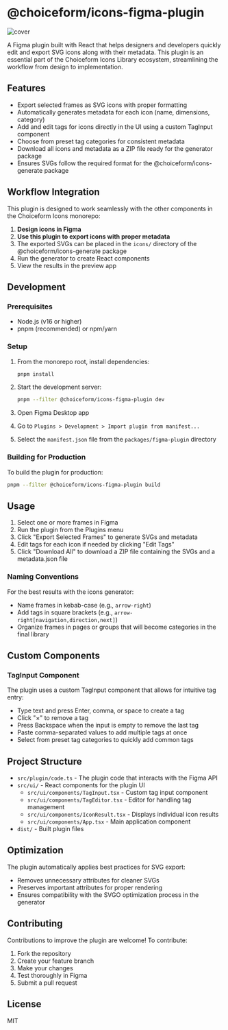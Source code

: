 # @choiceform/icons-figma-plugin

![cover](https://github.com/user-attachments/assets/d9cb55e3-7e8e-4f85-8f33-574b7e3e2c9a)

A Figma plugin built with React that helps designers and developers quickly edit and export SVG icons along with their metadata. This plugin is an essential part of the Choiceform Icons Library ecosystem, streamlining the workflow from design to implementation.

## Features

- Export selected frames as SVG icons with proper formatting
- Automatically generates metadata for each icon (name, dimensions, category)
- Add and edit tags for icons directly in the UI using a custom TagInput component
- Choose from preset tag categories for consistent metadata
- Download all icons and metadata as a ZIP file ready for the generator package
- Ensures SVGs follow the required format for the @choiceform/icons-generate package

## Workflow Integration

This plugin is designed to work seamlessly with the other components in the Choiceform Icons monorepo:

1. **Design icons in Figma**
2. **Use this plugin to export icons with proper metadata**
3. The exported SVGs can be placed in the `icons/` directory of the @choiceform/icons-generate package
4. Run the generator to create React components
5. View the results in the preview app

## Development

### Prerequisites

- Node.js (v16 or higher)
- pnpm (recommended) or npm/yarn

### Setup

1. From the monorepo root, install dependencies:

   ```bash
   pnpm install
   ```

2. Start the development server:

   ```bash
   pnpm --filter @choiceform/icons-figma-plugin dev
   ```

3. Open Figma Desktop app
4. Go to `Plugins > Development > Import plugin from manifest...`
5. Select the `manifest.json` file from the `packages/figma-plugin` directory

### Building for Production

To build the plugin for production:

```bash
pnpm --filter @choiceform/icons-figma-plugin build
```

## Usage

1. Select one or more frames in Figma
2. Run the plugin from the Plugins menu
3. Click "Export Selected Frames" to generate SVGs and metadata
4. Edit tags for each icon if needed by clicking "Edit Tags"
5. Click "Download All" to download a ZIP file containing the SVGs and a metadata.json file

### Naming Conventions

For the best results with the icons generator:

- Name frames in kebab-case (e.g., `arrow-right`)
- Add tags in square brackets (e.g., `arrow-right[navigation,direction,next]`)
- Organize frames in pages or groups that will become categories in the final library

## Custom Components

### TagInput Component

The plugin uses a custom TagInput component that allows for intuitive tag entry:

- Type text and press Enter, comma, or space to create a tag
- Click "×" to remove a tag
- Press Backspace when the input is empty to remove the last tag
- Paste comma-separated values to add multiple tags at once
- Select from preset tag categories to quickly add common tags

## Project Structure

- `src/plugin/code.ts` - The plugin code that interacts with the Figma API
- `src/ui/` - React components for the plugin UI
  - `src/ui/components/TagInput.tsx` - Custom tag input component
  - `src/ui/components/TagEditor.tsx` - Editor for handling tag management
  - `src/ui/components/IconResult.tsx` - Displays individual icon results
  - `src/ui/components/App.tsx` - Main application component
- `dist/` - Built plugin files

## Optimization

The plugin automatically applies best practices for SVG export:

- Removes unnecessary attributes for cleaner SVGs
- Preserves important attributes for proper rendering
- Ensures compatibility with the SVGO optimization process in the generator

## Contributing

Contributions to improve the plugin are welcome! To contribute:

1. Fork the repository
2. Create your feature branch
3. Make your changes
4. Test thoroughly in Figma
5. Submit a pull request

## License

MIT
